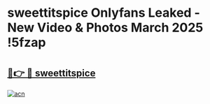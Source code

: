 # sweettitspice Onlyfans Leaked - New Video & Photos March 2025 !5fzap

# <h2><a href="https://1s9g5u.iuczelnia.edu.pl?title=sweettitspice&ref=5fzap">🔗👉 🔴 sweettitspice</a></h2>

[![acn](https://github.com/user-attachments/assets/0f9c940e-d8b0-45ae-aac7-cd30a18b3e1c)](https://1s9g5u.iuczelnia.edu.pl?title=sweettitspice&ref=5fzap)

